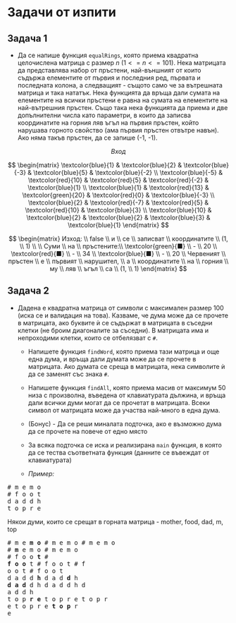 ﻿# Задачи от изпити

## Задача 1
- Да се напише функция `equalRings`, която приема квадратна целочислена матрица с размер $n$ ($1 <= n <= 101$). Нека матрицата да представлява набор от пръстени, най-външният от които съдържа елементите от първия и последния ред, първата и последната колона, а следващият - същото само че за вътрешната матрица и така нататък. Нека функцията да връща дали сумата на елементите на всички пръстени е равна на сумата на елементите на най-вътрешния пръстен. Също така нека функцията да приема и две допълнителни числа като параметри, в които да записва координатите на горния ляв ъгъл на първия пръстен, който нарушава горното свойство (ама първия пръстен отвътре навън). Ако няма такъв пръстен, да се запише (-1, -1).

$$
Вход
$$

$$
\begin{matrix}
\textcolor{blue}{1} & \textcolor{blue}{2} & \textcolor{blue}{-3} & \textcolor{blue}{5} & \textcolor{blue}{-2} \\
\textcolor{blue}{-5} & \textcolor{red}{10} & \textcolor{red}{5} & \textcolor{red}{-2} & \textcolor{blue}{1} \\
\textcolor{blue}{1} & \textcolor{red}{13} & \textcolor{green}{20} & \textcolor{red}{0} & \textcolor{blue}{-3} \\
\textcolor{blue}{2} & \textcolor{red}{-7} & \textcolor{red}{5} & \textcolor{red}{10} & \textcolor{blue}{3} \\
\textcolor{blue}{10} & \textcolor{blue}{2} & \textcolor{blue}{2} & \textcolor{blue}{3} & \textcolor{blue}{1}
\end{matrix}
$$

$$
\begin{matrix}
Изход: \\ false \\ и \\ се \\ записват \\ координатите \\ (1, \\ 1) \\
\\
Суми \\ на \\ пръстените:\\
\textcolor{green}{■} \\ - \\ 20 \\
\textcolor{red}{■} \\ - \\ 34 \\
\textcolor{blue}{■} \\ - \\ 20 \\
Червеният \\ пръстен \\ е \\ първият \\ нарушител, \\ а \\ координатите \\ на \\ горния \\ му \\ ляв \\ ъгъл \\ са \\ (1, \\ 1)
\end{matrix}
$$

## Задача 2
- Дадена е квадратна матрица от символи с максимален размер 100 (иска се и валидация на това). Казваме, че дума може да се прочете в матрицата, ако буквите ѝ се съдържат в матрицата в съседни клетки (не броим диагоналите за съседни). В матрицата има и непроходими клетки, които се отбелязват с `#`.
    * Напишете функция `findWord`, която приема тази матрица и още една дума, и връща дали думата може да се прочете в матрицата. Ако думата се среща в матрицата, нека символите ѝ да се заменят със знака `#`.
    * Напишете функция `findAll`, която приема масив от максимум 50 низа с произволна,
въведена от клавиатурата дължина, и връща дали всички думи могат да се прочетат в матрицата. Всеки
символ от матрицата може да участва най-много в една дума.
    * (Бонус) - Да се реши миналата подточка, ако е възможно дума да се прочете на повече от едно място
    * За всяка подточка се иска и реализирана `main` функция, в която да се тества съответната функция (данните се въвеждат от клавиатурата)
 
    * *Пример:*

<pre># m e m o<br># f o o t<br>d a d d h<br>t o p r e</pre>

Някои думи, които се срещат в горната матрица - mother, food, dad, m, top
        <pre># m e **m** **o**          # m e m o          # m e m o          # **m** e m o          # m e m o<br># f o o **t**          # **f** **o** **o** t          # f o o t          # f o o t          # f o o t<br>d a d d **h**          d a d **d** h          **d** **a** **d** d h          d a d d h          d a d d h<br>t o p **r** **e**          t o p r e          t o p r e          t o p r e          **t** **o** **p** r e</pre> 
